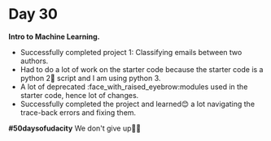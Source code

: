 # Day 30
**Intro to Machine Learning.**
* Successfully completed project 1: Classifying emails between two authors.
* Had to do a lot of work on the starter code because the starter code is a python 2:slightly_frowning_face: script and I am using python 3.
* A lot of deprecated :face_with_raised_eyebrow:modules used in the starter code, hence lot of changes.
* Successfully completed the project and learned:blush: a lot navigating the trace-back errors and fixing them.

**#50daysofudacity** We don't give up:muscle::sweat_smile:
